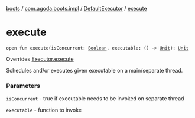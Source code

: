 [boots](../../index.md) / [com.agoda.boots.impl](../index.md) / [DefaultExecutor](index.md) / [execute](./execute.md)

# execute

`open fun execute(isConcurrent: `[`Boolean`](https://kotlinlang.org/api/latest/jvm/stdlib/kotlin/-boolean/index.html)`, executable: () -> `[`Unit`](https://kotlinlang.org/api/latest/jvm/stdlib/kotlin/-unit/index.html)`): `[`Unit`](https://kotlinlang.org/api/latest/jvm/stdlib/kotlin/-unit/index.html)

Overrides [Executor.execute](../../com.agoda.boots/-executor/execute.md)

Schedules and/or executes given executable on a main/separate thread.

### Parameters

`isConcurrent` - true if executable needs to be invoked on separate thread

`executable` - function to invoke